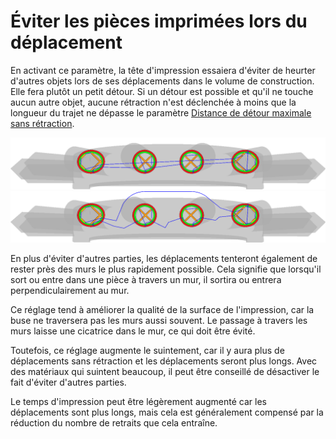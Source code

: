 Éviter les pièces imprimées lors du déplacement
===

En activant ce paramètre, la tête d'impression essaiera d'éviter de heurter d'autres objets lors de ses déplacements dans le volume de construction. Elle fera plutôt un petit détour. Si un détour est possible et qu'il ne touche aucun autre objet, aucune rétraction n'est déclenchée à moins que la longueur du trajet ne dépasse le paramètre [Distance de détour maximale sans rétraction](retraction_combing_max_distance.md).

![Lorsque ce paramètre est désactivé, les mouvements de déplacement peuvent traverser d'autres parties](../../../articles/images/travel_avoid_other_parts_disabled.png)
![Lorsque cette option est activée, les déplacements évitent les autres parties](../../../articles/images/travel_avoid_other_parts_enabled.png)

En plus d'éviter d'autres parties, les déplacements tenteront également de rester près des murs le plus rapidement possible. Cela signifie que lorsqu'il sort ou entre dans une pièce à travers un mur, il sortira ou entrera perpendiculairement au mur.

Ce réglage tend à améliorer la qualité de la surface de l'impression, car la buse ne traversera pas les murs aussi souvent. Le passage à travers les murs laisse une cicatrice dans le mur, ce qui doit être évité.

Toutefois, ce réglage augmente le suintement, car il y aura plus de déplacements sans rétraction et les déplacements seront plus longs. Avec des matériaux qui suintent beaucoup, il peut être conseillé de désactiver le fait d'éviter d'autres parties.

Le temps d'impression peut être légèrement augmenté car les déplacements sont plus longs, mais cela est généralement compensé par la réduction du nombre de retraits que cela entraîne.
